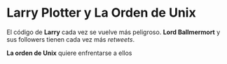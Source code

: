 
# Larry Plotter y La Orden de Unix

El código de  **Larry** cada vez se vuelve más peligroso.
**Lord Ballmermort** y sus followers tienen cada vez más *retweets*.

**La orden de Unix** quiere enfrentarse a ellos